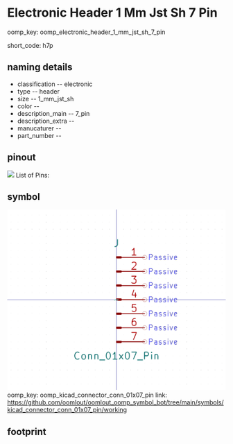 # Electronic Header 1 Mm Jst Sh 7 Pin
oomp_key: oomp_electronic_header_1_mm_jst_sh_7_pin  

short_code: h7p
## naming details
* classification -- electronic
* type -- header
* size -- 1_mm_jst_sh
* color -- 
* description_main -- 7_pin
* description_extra -- 
* manucaturer -- 
* part_number -- 
## pinout
![](working_pinout_600.png)
List of Pins:

## symbol

![](symbol/0/working/working_600.png)  
oomp_key: oomp_kicad_connector_conn_01x07_pin
link: https://github.com/oomlout/oomlout_oomp_symbol_bot/tree/main/symbols/kicad_connector_conn_01x07_pin/working


## footprint

